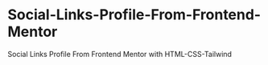# Social-Links-Profile-From-Frontend-Mentor
Social Links Profile From Frontend Mentor with HTML-CSS-Tailwind
